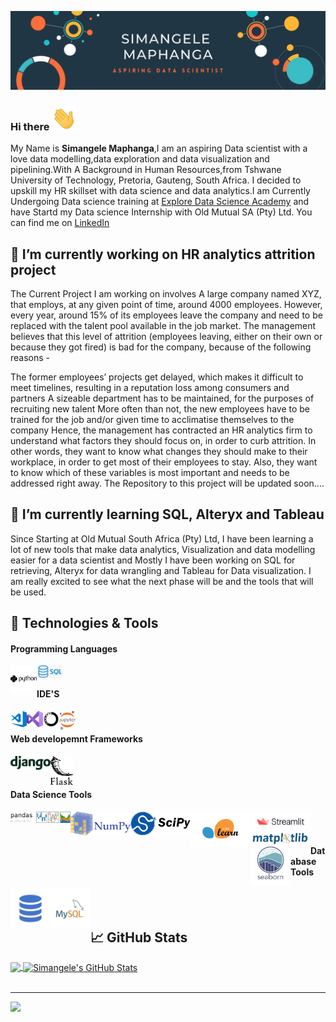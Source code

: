 [![Header](https://raw.githubusercontent.com/Simangele101/Simangele101/master/Simangele_Maphanga.png "Header")](https://github.com/Simangele101/)

### Hi there <img src="https://raw.githubusercontent.com/Simangele101/Simangele101/master/wave.gif" width="40px">
My Name is **Simangele Maphanga**,I am an aspiring Data scientist with a love data modelling,data exploration and data visualization and pipelining.With A Background in Human Resources,from Tshwane University of Technology, Pretoria, Gauteng, South Africa. I decided to upskill my HR skillset with data science and data analytics.I am Currently Undergoing Data science training at [Explore Data Science Academy](https://explore-datascience.net/) and have Startd my Data science Internship with Old Mutual SA (Pty) Ltd. You can find me on [LinkedIn](https://www.linkedin.com/in/simangele-maphanga/)

## 🔭 I’m currently working on HR analytics attrition project

The Current Project I am working on involves A large company named XYZ,  that employs, at any given point of time, around 4000 employees. However, every year, around 15% of its employees leave the company and need to be replaced with the talent pool available in the job market. The management believes that this level of attrition (employees leaving, either on their own or because they got fired) is bad for the company, because of the following reasons -

The former employees’ projects get delayed, which makes it difficult to meet timelines, resulting in a reputation loss among consumers and partners
A sizeable department has to be maintained, for the purposes of recruiting new talent
More often than not, the new employees have to be trained for the job and/or given time to acclimatise themselves to the company
Hence, the management has contracted an HR analytics firm to understand what factors they should focus on, in order to curb attrition. In other words, they want to know what changes they should make to their workplace, in order to get most of their employees to stay. Also, they want to know which of these variables is most important and needs to be addressed right away.
The Repository to this project will be updated soon....

## 🌱 I’m currently learning SQL, Alteryx and Tableau
Since Starting at Old Mutual South Africa (Pty) Ltd, I have been learning a lot of new tools that make data analytics, Visualization and data modelling easier for a data scientist and Mostly I have been working on SQL for retrieving, Alteryx for data wrangling and Tableau for Data visualization. I am really excited to see what the next phase will be and the tools that will be used.

## 🔧 Technologies & Tools

#### Programming Languages

<img align="left" alt="Python" width="42px" src="https://raw.githubusercontent.com/Simangele101/Simangele101/master/Python_logo.svg" />
<img align="left" alt="Python" width="42px" src="https://raw.githubusercontent.com/Simangele101/Simangele101/master/SQL_Logo.jpg" />

<br />

#### IDE'S
<img align="left" alt="Visual Studio Code" width="26px" src="https://raw.githubusercontent.com/github/explore/80688e429a7d4ef2fca1e82350fe8e3517d3494d/topics/visual-studio-code/visual-studio-code.png" />
<img align="left" alt="Visual Studio" width="26px" src="https://raw.githubusercontent.com/Simangele101/Simangele101/master/visual-studio.svg" />
<img align="left" alt="Anaconda" width="26px" src="https://raw.githubusercontent.com/Simangele101/Simangele101/master/cib-anaconda.svg" />
<img align="left" alt="Jupyter Notebooks" width="26px" src="https://raw.githubusercontent.com/Simangele101/Simangele101/master/jupyter-seeklogo.com.svg" />

<br />

#### Web developemnt Frameworks

<img align="left" alt="Django Community" width="64px" src="https://raw.githubusercontent.com/Simangele101/Simangele101/master/django-community.svg" />
<img align="left" alt="Flask Logo" width="36px" src="https://raw.githubusercontent.com/Simangele101/Simangele101/master/flask-seeklogo.svg" />

<br/><br/>

#### Data Science Tools

<img align="left" alt="Pandas Logo" width="96px" src="https://raw.githubusercontent.com/Simangele101/Simangele101/master/pandas.png" />
<img align="left" alt="Numpy Logo" width="96px" src="https://raw.githubusercontent.com/Simangele101/Simangele101/master/NumPy_logo.svg" />
<img align="left" alt="Scipy Logo" width="96px" src="https://raw.githubusercontent.com/Simangele101/Simangele101/master/scipy.png" />
<img align="left" alt="Scikit-learn Logo" width="96px" src="https://raw.githubusercontent.com/Simangele101/Simangele101/master/sklearn.png" />
<img align="left" alt="Streamlit Logo" width="96px" src="https://raw.githubusercontent.com/Simangele101/Simangele101/master/streamlit.png" />
<img align="left" alt="Matplotlib Logo" width="96px" src="https://raw.githubusercontent.com/Simangele101/Simangele101/master/matplotlib.svg" />
<img align="left" alt="Seaborn Logo" width="64px" src="https://raw.githubusercontent.com/Simangele101/Simangele101/master/seaborn.png" />

<br/><br/>

#### Database Tools

<img align="left" alt="SQL" width="64px" src="https://raw.githubusercontent.com/github/explore/80688e429a7d4ef2fca1e82350fe8e3517d3494d/topics/sql/sql.png" />
<img align="left" alt="MySQL" width="64px" src="https://raw.githubusercontent.com/github/explore/80688e429a7d4ef2fca1e82350fe8e3517d3494d/topics/mysql/mysql.png" />

<br /><br/>

## &#x1f4c8; GitHub Stats

<a href="https://github.com/CharlesMaponya/Simangele101">
  <img align="center" src="https://github-readme-stats.vercel.app/api/top-langs/?username=Simangele101&title_color=ffffff&text_color=c9cacc&hide=javascript&icon_color=0037c3&bg_color=04001E" />
</a>
<a href="https://github.com/Simangele101/Simangele101">
  <img align="center" src="https://github-readme-stats.vercel.app/api?username=Simangele101&show_icons=true&line_height=27&count_private=true&title_color=ffffff&text_color=c9cacc&icon_color=0037c3&bg_color=04001E" alt="Simangele's GitHub Stats" />
</a>
<br/><br/>

---
 
 <p>
  <img width="250" align='left' src="https://github.com/WaylonWalker/WaylonWalker/blob/main/icon/hacktoberfest.png?raw=true">
</p>


<!--
**Simangele101/Simangele101** is a ✨ _special_ ✨ repository because its `README.md` (this file) appears on your GitHub profile.

Here are some ideas to get you started:

- 
-  ...
- 👯 I’m looking to collaborate on ...
- 🤔 I’m looking for help with ...
- 💬 Ask me about ...
- 📫 How to reach me: ...
- 😄 Pronouns: ...
- ⚡ Fun fact: ...
-->
